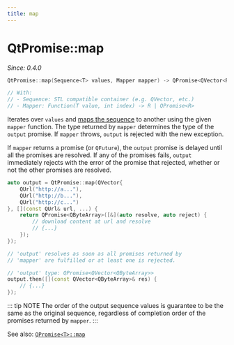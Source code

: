 ```yaml
---
title: map
---
```


# QtPromise::map

*Since: 0.4.0*

```cpp
QtPromise::map(Sequence<T> values, Mapper mapper) -> QPromise<QVector<R>>

// With:
// - Sequence: STL compatible container (e.g. QVector, etc.)
// - Mapper: Function(T value, int index) -> R | QPromise<R>
```

Iterates over `values` and [maps the sequence](https://en.wikipedia.org/wiki/Map_%28higher-order_function%29)
to another using the given `mapper` function. The type returned by `mapper` determines the type
of the `output` promise. If `mapper` throws, `output` is rejected with the new exception.

If `mapper` returns a promise (or `QFuture`), the `output` promise is delayed until all the
promises are resolved. If any of the promises fails, `output` immediately rejects with the
error of the promise that rejected, whether or not the other promises are resolved.

```cpp
auto output = QtPromise::map(QVector{
    QUrl("http://a..."),
    QUrl("http://b..."),
    QUrl("http://c...")
}, [](const QUrl& url, ...) {
    return QPromise<QByteArray>([&](auto resolve, auto reject) {
        // download content at url and resolve
        // {...}
    });
});

// 'output' resolves as soon as all promises returned by
// 'mapper' are fulfilled or at least one is rejected.

// 'output' type: QPromise<QVector<QByteArray>>
output.then([](const QVector<QByteArray>& res) {
    // {...}
});
```

::: tip NOTE
The order of the output sequence values is guarantee to be the same as the original
sequence, regardless of completion order of the promises returned by `mapper`.
:::

See also: [`QPromise<T>::map`](../qpromise/map.md)
